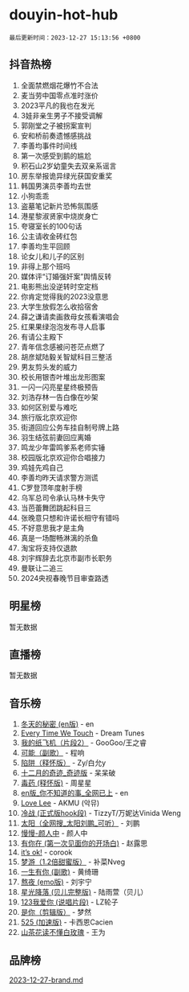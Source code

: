 # douyin-hot-hub

`最后更新时间：2023-12-27 15:13:56 +0800`

## 抖音热榜

1. 全面禁燃烟花爆竹不合法
1. 麦当劳中国零点准时涨价
1. 2023平凡的我也在发光
1. 3娃非亲生男子不接受调解
1. 郭刚堂之子被拐案宣判
1. 安和桥前奏遗憾感挑战
1. 李善均事件时间线
1. 第一次感受到鹅的尴尬
1. 积石山2岁幼童失去双亲系谣言
1. 房东举报诡异绿光获国安重奖
1. 韩国男演员李善均去世
1. 小狗乖乖
1. 盗墓笔记新片恐怖氛围感
1. 港星黎淑贤家中烧炭身亡
1. 夸寝室长的100句话
1. 公主请收金砖红包
1. 李善均生平回顾
1. 论女儿和儿子的区别
1. 非得上那个班吗
1. 媒体评“订婚强奸案”舆情反转
1. 电影熊出没逆转时空定档
1. 你肯定觉得我的2023没意思
1. 大学生放假怎么收拾宿舍
1. 薛之谦请卖画救母女孩看演唱会
1. 红果果绿泡泡发布寻人启事
1. 有请公主殿下
1. 青年信念感被问苍茫点燃了
1. 胡彦斌陆毅关智斌科目三整活
1. 男友剪头发的威力
1. 校长用银杏叶堆出龙形图案
1. 一闪一闪亮星星终极预告
1. 刘浩存林一告白像在吵架
1. 如何区别爱与难吃
1. 旅行版北京欢迎你
1. 街道回应公务车挂自制号牌上路
1. 羽生结弦前妻回应离婚
1. 鸣龙少年雷鸣爹系老师实锤
1. 校园版北京欢迎你合唱接力
1. 鸡娃先鸡自己
1. 李善均昨天请求警方测谎
1. C罗登顶年度射手榜
1. 乌军总司令承认马林卡失守
1. 当芭蕾舞团跳起科目三
1. 张晚意只想和许诺长相守有错吗
1. 不好意思我才是主角
1. 真是一场酣畅淋漓的杀鱼
1. 淘宝将支持仅退款
1. 刘宇辉辞去北京市副市长职务
1. 曼联让二追三
1. 2024央视春晚节目审查路透

## 明星榜

暂无数据

## 直播榜

暂无数据

## 音乐榜

1. [冬天的秘密 (en版)](https://sf3-cdn-tos.douyinstatic.com/obj/tos-cn-ve-2774/okIuMHDdzyf3FjGK4Lphe1vfHcQaPIHAg0Z4CR) - en
1. [Every Time We Touch](https://sf3-cdn-tos.douyinstatic.com/obj/tos-cn-ve-2774/ogN6lUKQeBBfEVhIOMikG1CcJjugxk1tztZyhP) - Dream Tunes
1. [我的纸飞机（片段2）](https://sf6-cdn-tos.douyinstatic.com/obj/tos-cn-ve-2774/oM2ZrKcg2CD5AeRB2gkeXOFB1IxAGJdZPazYHf) - GooGoo/王之睿
1. [可能（副歌）](https://sf3-cdn-tos.douyinstatic.com/obj/tos-cn-ve-2774/cde1731888894259b333569393c2fb51) - 程响
1. [陷阱（释怀版）](https://sf3-cdn-tos.douyinstatic.com/obj/tos-cn-ve-2774/oE8C21LeZrzKLDFfQYgMzx4GAIHageG5IzayY7) - Zy/白允y
1. [十二月的奇迹_奇迹版](https://sf6-cdn-tos.douyinstatic.com/obj/tos-cn-ve-2774/oMslvA9FBzGMGHnyUuoiiUjtIAXfMz6tzwByW8) - 呆呆破
1. [毒药 (释怀版)](https://sf6-cdn-tos.douyinstatic.com/obj/tos-cn-ve-2774/oYILMEAzspdZBIzy4frJNB8ZHPHWAhiwowd4Ad) - 周星星
1. [en版_你不知道的事_全网已上](https://sf3-cdn-tos.douyinstatic.com/obj/tos-cn-ve-2774/o4QbYLDezHUtFyDKdF9XfmPhIewaqEQAggj6Cb) - en
1. [Love Lee](https://sf6-cdn-tos.douyinstatic.com/obj/tos-cn-ve-2774/o05GbkJGbCBTdDnMtB0fwOYgkeZp23vrWQDQBS) - AKMU (악뮤)
1. [冷战 (正式版hook段)](https://sf6-cdn-tos.douyinstatic.com/obj/tos-cn-ve-2774/oMuEoiBasWApEMVDgNiI8VAByNmwo5J0pyf8Yx) - TizzyT/万妮达Vinida Weng
1. [太阳（全网搜_太阳刘鹏_可听）](https://sf3-cdn-tos.douyinstatic.com/obj/tos-cn-ve-2774/ogWbyIQnlBFImVbeDocRdCIYtBHlbJXgfZMvgz) - 刘鹏
1. [慢慢-颜人中](https://sf3-cdn-tos.douyinstatic.com/obj/tos-cn-ve-2774/ocjHNfBXdBxQNC8ZGAeoLMFTUgtBg8bkExunDC) - 颜人中
1. [有你在 (第一次见面你的开场白)](https://sf6-cdn-tos.douyinstatic.com/obj/tos-cn-ve-2774/oAthrQ3ClJBfI57uBoFEgNDYtNCZ0TSYQQfxQ0) - 赵露思
1. [it’s ok!](https://sf6-cdn-tos.douyinstatic.com/obj/tos-cn-ve-2774/0fc4d0ee28444bd0ab76e8b7c0003f52) - corook
1. [梦游（1.2倍甜蜜版）](https://sf6-cdn-tos.douyinstatic.com/obj/tos-cn-ve-2774/o4gyAUm8hwufoEABmwVIiQtHsFuGzAEEWtNMzo) - 补菜Nveg
1. [一生有你 (副歌)](https://sf3-cdn-tos.douyinstatic.com/obj/tos-cn-ve-2774/o8xzM8HLaQzgMiJ96FKAWCenIuzkFpfClDdmeW) - 黄绮珊
1. [熬夜 (emo版)](https://sf3-cdn-tos.douyinstatic.com/obj/tos-cn-ve-2774/ocQZvZErLThAfNQOtBZ178gQDfCDFBL9iB5lvY) - 刘宇宁
1. [星光降落 (贝儿完整版)](https://sf6-cdn-tos.douyinstatic.com/obj/tos-cn-ve-2774/okwB9hAwyAtsFFkFBzAX1hOOfQuIoMNs0W2Mwr) - 陆雨萱（贝儿）
1. [123我爱你 (说唱片段)](https://sf6-cdn-tos.douyinstatic.com/obj/tos-cn-ve-2774/oYCWFpY0hL9kda0dQKIGDYeKYfQmAse0DgpDjz) - LZ轮子
1. [是你（剪辑版）](https://sf3-cdn-tos.douyinstatic.com/obj/tos-cn-ve-2774/46019dae783c4c969944217fe1cfafc4) - 梦然
1. [525 (加速版)](https://sf6-cdn-tos.douyinstatic.com/obj/tos-cn-ve-2774/oIfKCtqfDyP8Vc9FpAPgWMyezT6LnDT1abRwGg) - 卡西恩Cacien
1. [山茶花读不懂白玫瑰](https://sf6-cdn-tos.douyinstatic.com/obj/tos-cn-ve-2774/osfn8B7DktrRHEPJgPCfDbw7QDQEkwC16BxZg9) - 王为

## 品牌榜

[2023-12-27-brand.md](2023-12-27-brand.md)
